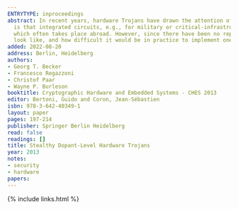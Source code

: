 ```yaml
---
ENTRYTYPE: inproceedings
abstract: In recent years, hardware Trojans have drawn the attention of governments and industry as well as the scientific community. One of the main concerns
  is that integrated circuits, e.g., for military or critical-infrastructure applications, could be maliciously manipulated during the manufacturing process,
  which often takes place abroad. However, since there have been no reported hardware Trojans in practice yet, little is known about how such a Trojan would
  look like, and how difficult it would be in practice to implement one.
added: 2022-08-20
address: Berlin, Heidelberg
authors:
- Georg T. Becker
- Francesco Regazzoni
- Christof Paar
- Wayne P. Burleson
booktitle: Cryptographic Hardware and Embedded Systems - CHES 2013
editor: Bertoni, Guido and Coron, Jean-Sébastien
isbn: 978-3-642-40349-1
layout: paper
pages: 197-214
publisher: Springer Berlin Heidelberg
read: false
readings: []
title: Stealthy Dopant-Level Hardware Trojans
year: 2013
notes:
- security
- hardware
papers:
---
```

{% include links.html %}
